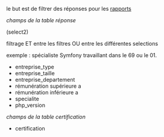 le but est de filtrer des réponses pour les [rapports](rapports.md)


*champs de la table réponse*

(select2)

filtrage ET entre les filtres
OU entre les différentes selections

exemple : spécialiste Symfony travaillant dans le 69 ou le 01.

* entreprise_type
* entreprise_taille
* entreprise_departement
* rémunération supérieure a
* rémunération inférieure a
* specialite
* php_version


*champs de la table certification*

* certification
